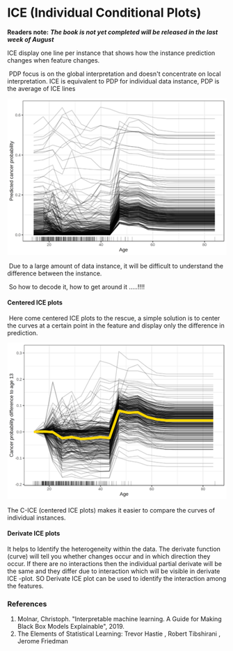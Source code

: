 # ICE \(Individual Conditional Plots\)

**Readers note:** _**The book is not yet completed will be released in the last week of August**_

ICE display one line per instance that shows how the instance prediction changes when feature changes.

‌ PDP focus is on the global interpretation and doesn't concentrate on local interpretation. ICE is equivalent to PDP for individual data instance, PDP is the average of ICE lines

![](../.gitbook/assets/image%20%2837%29.png)

‌ Due to a large amount of data instance, it will be difficult to understand the difference between the instance.

‌ So how to decode it, how to get around it .....!!!!

#### Centered ICE plots

‌ Here come centered ICE plots to the rescue, a simple solution is to center the curves at a certain point in the feature and display only the difference in prediction.

![](../.gitbook/assets/image%20%2836%29.png)

The C-ICE \(centered ICE plots\) makes it easier to compare the curves of individual instances.

#### Derivate ICE plots

It helps to Identify the heterogeneity within the data. The derivate function \(curve\) will tell you whether changes occur and in which direction they occur. If there are no interactions then the individual partial derivate will be the same and they differ due to interaction which will be visible in derivate ICE -plot. SO Derivate ICE plot can be used to identify the interaction among the features.

### References

1. Molnar, Christoph. "Interpretable machine learning. A Guide for Making Black Box Models Explainable", 2019.
2. The Elements of
    Statistical Learning:
   Trevor Hastie
   , Robert Tibshirani
   , Jerome Friedman

